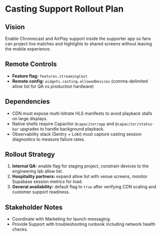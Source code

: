 # Casting Support Rollout Plan

## Vision
Enable Chromecast and AirPlay support inside the supporter app so fans can project live matches and highlights to shared screens without leaving the mobile experience.

## Remote Controls
- **Feature flag:** `features.streamingCast`
- **Remote config:** `widgets.casting.allowedDevices` (comma-delimited allow list for QA vs production hardware)

## Dependencies
- CDN must expose multi-bitrate HLS manifests to avoid playback stalls on large displays.
- Native shells require Capacitor `@capacitor/app` and `@capacitor/status-bar` upgrades to handle background playback.
- Observability stack (Sentry + Loki) must capture casting session diagnostics to measure failure rates.

## Rollout Strategy
1. **Internal QA:** enable flag for staging project, constrain devices to the engineering lab allow list.
2. **Hospitality partners:** expand allow list with venue screens, monitor Supabase session metrics for load.
3. **General availability:** default flag to `true` after verifying CDN scaling and customer support readiness.

## Stakeholder Notes
- Coordinate with Marketing for launch messaging.
- Provide Support with troubleshooting runbook including network health checks.

